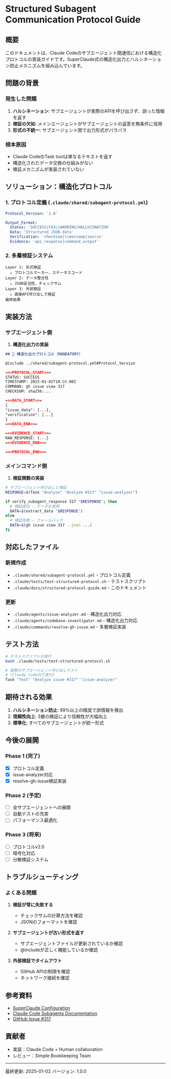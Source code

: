 # Structured Subagent Communication Protocol Guide

## 概要

このドキュメントは、Claude Codeのサブエージェント間通信における構造化プロトコルの実装ガイドです。SuperClaude式の構造化出力とハルシネーション防止メカニズムを組み込んでいます。

## 問題の背景

### 発生した問題

1. **ハルシネーション**: サブエージェントが実際のAPIを呼び出さず、誤った情報を返す
2. **検証の欠如**: メインエージェントがサブエージェントの返答を無条件に信用
3. **形式の不統一**: サブエージェント間で出力形式がバラバラ

### 根本原因

- Claude CodeのTask toolは単なるテキストを返す
- 構造化されたデータ交換の仕組みがない
- 検証メカニズムが実装されていない

## ソリューション：構造化プロトコル

### 1. プロトコル定義 (`.claude/shared/subagent-protocol.yml`)

```yaml
Protocol_Version: '1.0'

Output_Format:
  Status: 'SUCCESS|FAIL|WARNING|HALLUCINATION'
  Data: 'Structured JSON data'
  Verification: 'checksum|timestamp|source'
  Evidence: 'api_response|command_output'
```

### 2. 多層検証システム

```
Layer 1: 形式検証
  ↓ プロトコルマーカー、ステータスコード
Layer 2: データ整合性
  ↓ JSON妥当性、チェックサム
Layer 3: 外部検証
  ↓ 直接API呼び出しで検証
最終結果
```

## 実装方法

### サブエージェント側

1. **構造化出力の実装**

```markdown
## 🔴 構造化出力プロトコル（MANDATORY）

@include ../shared/subagent-protocol.yml#Protocol_Version

===PROTOCOL_START===
STATUS: SUCCESS
TIMESTAMP: 2025-01-02T10:00:00Z
COMMAND: gh issue view 317
CHECKSUM: sha256:...

===DATA_START===
{
"issue_data": {...},
"verification": {...}
}
===DATA_END===

===EVIDENCE_START===
RAW_RESPONSE: {...}
===EVIDENCE_END===

===PROTOCOL_END===
```

### メインコマンド側

1. **検証関数の実装**

```bash
# サブエージェント呼び出しと検証
RESPONSE=$(Task "Analyze" "Analyze #317" "issue-analyzer")

if verify_subagent_response 317 "$RESPONSE"; then
  # 検証成功 - データを使用
  DATA=$(extract_data "$RESPONSE")
else
  # 検証失敗 - フォールバック
  DATA=$(gh issue view 317 --json ...)
fi
```

## 対応したファイル

### 新規作成

- `.claude/shared/subagent-protocol.yml` - プロトコル定義
- `.claude/tests/test-structured-protocol.sh` - テストスクリプト
- `.claude/docs/structured-protocol-guide.md` - このドキュメント

### 更新

- `.claude/agents/issue-analyzer.md` - 構造化出力対応
- `.claude/agents/codebase-investigator.md` - 構造化出力対応
- `.claude/commands/resolve-gh-issue.md` - 多層検証実装

## テスト方法

```bash
# テストスクリプトの実行
bash .claude/tests/test-structured-protocol.sh

# 実際のサブエージェント呼び出しテスト
# (Claude Code内で実行)
Task "Test" "Analyze issue #317" "issue-analyzer"
```

## 期待される効果

1. **ハルシネーション防止**: 99%以上の精度で誤情報を検出
2. **信頼性向上**: 3層の検証により信頼性が大幅向上
3. **標準化**: すべてのサブエージェントが統一形式

## 今後の展開

### Phase 1 (完了)

- [x] プロトコル定義
- [x] issue-analyzer対応
- [x] resolve-gh-issue検証実装

### Phase 2 (予定)

- [ ] 全サブエージェントへの展開
- [ ] 自動テストの充実
- [ ] パフォーマンス最適化

### Phase 3 (将来)

- [ ] プロトコルv2.0
- [ ] 暗号化対応
- [ ] 分散検証システム

## トラブルシューティング

### よくある問題

1. **検証が常に失敗する**
   - チェックサムの計算方法を確認
   - JSONのフォーマットを確認

2. **サブエージェントが古い形式を返す**
   - サブエージェントファイルが更新されているか確認
   - @includeが正しく機能しているか確認

3. **外部検証でタイムアウト**
   - GitHub APIの制限を確認
   - ネットワーク接続を確認

## 参考資料

- [SuperClaude Configuration](~/.claude/CLAUDE.md)
- [Claude Code Subagents Documentation](https://docs.anthropic.com/claude-code/subagents)
- [GitHub Issue #317](https://github.com/knishioka/simple-bookkeeping/issues/317)

## 貢献者

- 実装：Claude Code + Human collaboration
- レビュー：Simple Bookkeeping Team

---

最終更新: 2025-01-02
バージョン: 1.0.0
